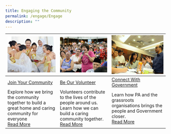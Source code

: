 ```yaml
---
title: Engaging the Community
permalink: /engage/Engage
description: ""
---
```



| ![](/images/Engage/join-your-community.png) |  ![](/images/Engage/beourvolunteer.png)|![](/images/Engage/Connect%20with%20Government.png) |
| -------- | -------- | -------- |
| [Join Your Community](/engage/Join-Your-Community)    | [Be Our Volunteer](/engage/Be-Our-Volunteer)   | [Connect With Government](/engage/Connect-With-Government/Connect-with-Government)     |
| Explore how we bring the community together to build a great home and caring community for everyone <br>[Read More](//)    | Volunteers contribute to the lives of the people around us. Learn how we can build a caring community together. <br>[Read More](//)    | Learn how PA and the grassroots organisations brings the people and Government closer. <br>[Read  More](//)|